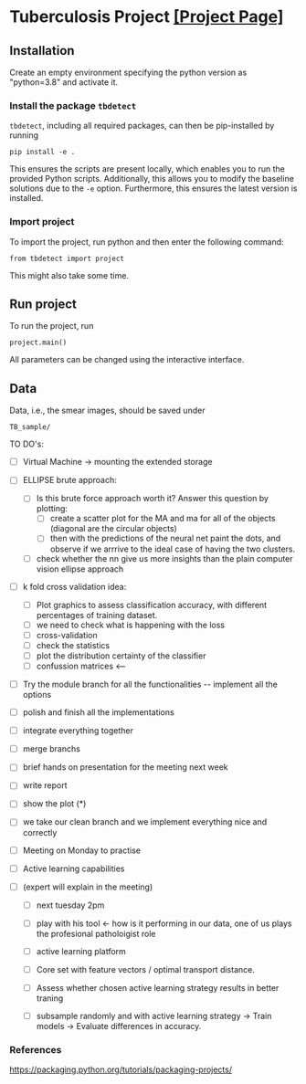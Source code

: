 
# Tuberculosis Project [[Project Page]](https://github.com/marinadominguez/TBProject)

## Installation

Create an empty environment specifying the python version as "python=3.8" and activate it.


### Install the package `tbdetect`

`tbdetect`, including all required packages, can then be pip-installed by running
```
pip install -e .
```
This ensures the scripts are present locally, which enables you to run the provided Python scripts. Additionally, this allows you to modify the baseline solutions due to the `-e` option. Furthermore, this ensures the latest version is installed.


### Import project

To import the project, run python and then enter the following command:
```
from tbdetect import project
```
This might also take some time.

## Run project

To run the project, run
```
project.main()
```

All parameters can be changed using the interactive interface.


## Data

Data, i.e., the smear images, should be saved under
```
TB_sample/
```



TO DO's:
- [ ] Virtual Machine -> mounting the extended storage 

- [ ] ELLIPSE brute approach: 
  - [ ] Is this brute force approach worth it?  Answer this question by plotting: 
	- [ ] create a scatter plot for the MA and ma for all of the objects (diagonal are the circular objects)
	- [ ] then with the predictions of the neural net paint the dots, and observe if we arrrive to the ideal case of having the two clusters.
  - [ ] check whether the nn give us more insights than the plain computer vision ellipse approach
  
- [ ] k fold cross validation idea:
  - [ ] Plot graphics to assess classification accuracy, with different percentages of training dataset.
  - [ ] we need to check what is happening with the loss
  - [ ] cross-validation
  - [ ] check the statistics
  - [ ] plot the distribution certainty of the classifier
  - [ ] confussion matrices <--

- [ ] Try the module branch for all the functionalities -- implement all the options
- [ ] polish and finish all the implementations
- [ ] integrate everything together
- [ ] merge branchs
- [ ] brief hands on presentation for the meeting next week
- [ ] write report
- [ ] show the plot (*)
- [ ] we take our clean branch and we implement everything nice and correctly 
- [ ] Meeting on Monday to practise 


 - [ ] Active learning capabilities 
  - [ ] (expert will explain in the meeting)
	- [ ] next tuesday 2pm
	- [ ] play with his tool <- how is it performing in our data, one of us plays the profesional patholoigist role
	- [ ] active learning platform
	- [ ] Core set with feature vectors / optimal transport distance.
	- [ ] Assess whether chosen active learning strategy results in better traning
	- [ ] subsample randomly and with active learning strategy -> Train models -> Evaluate differences in accuracy.






### References
https://packaging.python.org/tutorials/packaging-projects/
